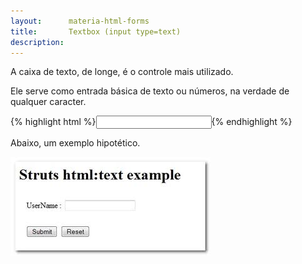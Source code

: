 ```yaml
---
layout:      materia-html-forms
title:       Textbox (input type=text)
description: 
---
```


A caixa de texto, de longe, é o controle mais utilizado.

Ele serve como entrada básica de texto ou números, na verdade de qualquer caracter.

{% highlight html %}<input type="text" name="user-name"/>{% endhighlight %}

Abaixo, um exemplo hipotético.

![Ilustração de uma textbox](input-text.jpg "Ilustração de uma textbox")